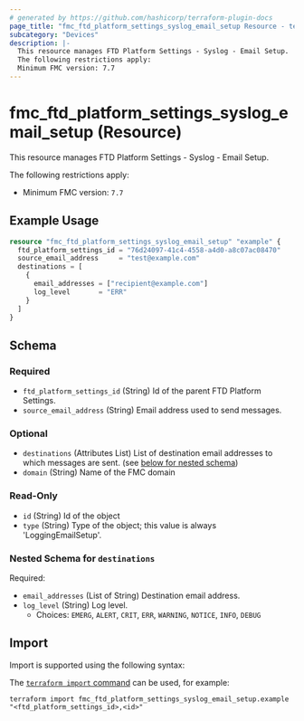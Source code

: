 ```yaml
---
# generated by https://github.com/hashicorp/terraform-plugin-docs
page_title: "fmc_ftd_platform_settings_syslog_email_setup Resource - terraform-provider-fmc"
subcategory: "Devices"
description: |-
  This resource manages FTD Platform Settings - Syslog - Email Setup.
  The following restrictions apply:
  Minimum FMC version: 7.7
---
```


# fmc_ftd_platform_settings_syslog_email_setup (Resource)

This resource manages FTD Platform Settings - Syslog - Email Setup.

The following restrictions apply:
  - Minimum FMC version: `7.7`

## Example Usage

```terraform
resource "fmc_ftd_platform_settings_syslog_email_setup" "example" {
  ftd_platform_settings_id = "76d24097-41c4-4558-a4d0-a8c07ac08470"
  source_email_address     = "test@example.com"
  destinations = [
    {
      email_addresses = ["recipient@example.com"]
      log_level       = "ERR"
    }
  ]
}
```

<!-- schema generated by tfplugindocs -->
## Schema

### Required

- `ftd_platform_settings_id` (String) Id of the parent FTD Platform Settings.
- `source_email_address` (String) Email address used to send messages.

### Optional

- `destinations` (Attributes List) List of destination email addresses to which messages are sent. (see [below for nested schema](#nestedatt--destinations))
- `domain` (String) Name of the FMC domain

### Read-Only

- `id` (String) Id of the object
- `type` (String) Type of the object; this value is always 'LoggingEmailSetup'.

<a id="nestedatt--destinations"></a>
### Nested Schema for `destinations`

Required:

- `email_addresses` (List of String) Destination email address.
- `log_level` (String) Log level.
  - Choices: `EMERG`, `ALERT`, `CRIT`, `ERR`, `WARNING`, `NOTICE`, `INFO`, `DEBUG`

## Import

Import is supported using the following syntax:

The [`terraform import` command](https://developer.hashicorp.com/terraform/cli/commands/import) can be used, for example:

```shell
terraform import fmc_ftd_platform_settings_syslog_email_setup.example "<ftd_platform_settings_id>,<id>"
```
